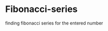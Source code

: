 # Fibonacci-series
finding fibonacci series for the entered number
<!DOCTYPE html>
<html>
  <head>
    <title>Fibonacci serirs</title>
  </head>
<body>
  <script type="text/javascript">
    var fib1=0, fib2=1, fib=0;
    var num=prompt("Enter a number : \n","");
    if(num !=null && num > 0)
    {
      document.write("<h1>The first "+num+" numbers in the fibonacci series </h1>");
      if(num==1)
        document.write("<h2> "+ fib1 + "</h2>");
      else
      {
         document.write("<h2> "+ fib1 + "</h2>");
         document.write("<h2> "+ fib2 + "</h2>");
      }
      for(i=3;i<=num; i++)
        {
          fib=fib1 + fib2;
          document.write("<h2> "+ fib + "</h2>");
          fib1 = fib2;
          fib2 = fib;
        }
    }
    else
      alert("Invalid Input");
  </script>
</body>
</html>
